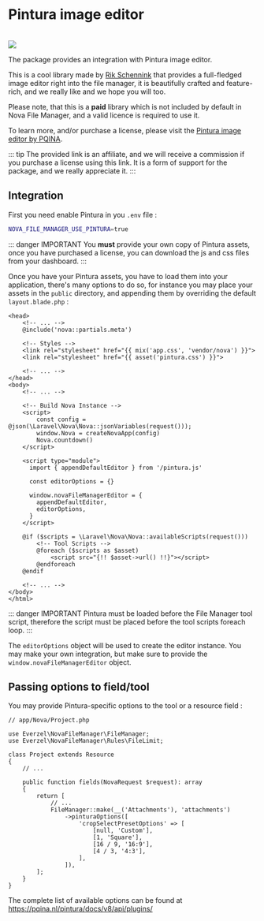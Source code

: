 # Pintura image editor

<br>
<img src="./images/pintura.png"/>
<br>

The package provides an integration with Pintura image editor.

This is a cool library made by [Rik Schennink](https://github.com/rikschennink) that provides a full-fledged image
editor right into the file manager, it is beautifully crafted and feature-rich, and we really like and we hope you will
too.

Please note, that this is a **paid** library which is not included by default in Nova File Manager, and a valid licence is
required to use it.

To learn more, and/or purchase a license, please visit
the [Pintura image editor by PQINA](https://pqina.nl/pintura/?affiliate_id=775099219).

::: tip
The provided link is an affiliate, and we will receive a commission if you purchase a license using this link. It is a
form of support for the package, and we really appreciate it.
:::


## Integration

First you need enable Pintura in you `.env` file :

```sh
NOVA_FILE_MANAGER_USE_PINTURA=true
```

::: danger IMPORTANT
You **must** provide your own copy of Pintura assets, once you have purchased a license, you can download the js and css files from your dashboard.
:::

Once you have your Pintura assets, you have to load them into your application, there's many options to do so, for instance you may place your assets in the `public` directory, and appending them by overriding the default `layout.blade.php` :

```php{7,21-30}
<head>
    <!-- ... -->
    @include('nova::partials.meta')

    <!-- Styles -->
    <link rel="stylesheet" href="{{ mix('app.css', 'vendor/nova') }}">
    <link rel="stylesheet" href="{{ asset('pintura.css') }}">
    
    <!-- ... -->
</head>
<body>
    <!-- ... -->

    <!-- Build Nova Instance -->
    <script>
        const config = @json(\Laravel\Nova\Nova::jsonVariables(request()));
        window.Nova = createNovaApp(config)
        Nova.countdown()
    </script>
    
    <script type="module">
      import { appendDefaultEditor } from '/pintura.js'
    
      const editorOptions = {}
    
      window.novaFileManagerEditor = {
        appendDefaultEditor,
        editorOptions,
      }
    </script>

    @if ($scripts = \Laravel\Nova\Nova::availableScripts(request()))
        <!-- Tool Scripts -->
        @foreach ($scripts as $asset)
            <script src="{!! $asset->url() !!}"></script>
        @endforeach
    @endif
    
    <!-- ... -->
</body>
</html>
```

::: danger IMPORTANT
Pintura must be loaded before the File Manager tool script, therefore the script must be placed before the tool scripts foreach loop.
:::

The `editorOptions` object will be used to create the editor instance. You may make your own integration, but make sure
to provide the `window.novaFileManagerEditor` object.

## Passing options to field/tool

You may provide Pintura-specific options to the tool or a resource field :

```php{15-22}
// app/Nova/Project.php

use Everzel\NovaFileManager\FileManager;
use Everzel\NovaFileManager\Rules\FileLimit;

class Project extends Resource
{
    // ...

    public function fields(NovaRequest $request): array
    {
        return [
            // ...
            FileManager::make(__('Attachments'), 'attachments')
                ->pinturaOptions([
                    'cropSelectPresetOptions' => [
                        [null, 'Custom'],
                        [1, 'Square'],
                        [16 / 9, '16:9'],
                        [4 / 3, '4:3'],
                    ],                
                ]),
        ];
    }
}

```

The complete list of available options can be found at https://pqina.nl/pintura/docs/v8/api/plugins/
